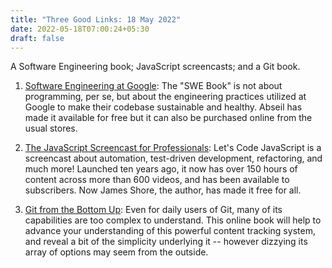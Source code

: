 ```yaml
---
title: "Three Good Links: 18 May 2022"
date: 2022-05-18T07:00:24+05:30
draft: false
---
```


A Software Engineering book; JavaScript screencasts; and a Git book.

1. [Software Engineering at Google][1]: The "SWE Book" is not about programming, per se, but about the engineering practices utilized at Google to make their codebase sustainable and healthy. Abseil has made it available for free but it can also be purchased online from the usual stores.

2. [The JavaScript Screencast for Professionals][2]: Let's Code JavaScript is a screencast about automation, test-driven development, refactoring, and much more! Launched ten years ago, it now has over 150 hours of content across more than 600 videos, and has been available to subscribers. Now James Shore, the author, has made it free for all.

3. [Git from the Bottom Up][3]: Even for daily users of Git, many of its capabilities are too complex to understand. This online book will help to advance your understanding of this powerful content tracking system, and reveal a bit of the simplicity underlying it -- however dizzying its array of options may seem from the outside.

[1]: https://abseil.io/resources/swe-book
[2]: https://www.letscodejavascript.com/
[3]: https://jwiegley.github.io/git-from-the-bottom-up/

